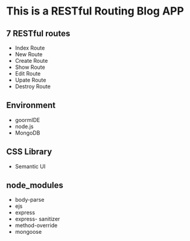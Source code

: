 # This is a RESTful Routing Blog APP

## 7 RESTful routes
 - Index Route
 - New Route
 - Create Route
 - Show Route
 - Edit Route
 - Upate Route
 - Destroy Route

## Environment
 - goormIDE
 - node.js
 - MongoDB

## CSS Library
 - Semantic UI
 
## node_modules
 - body-parse
 - ejs
 - express
 - express- sanitizer
 - method-override
 - mongoose
